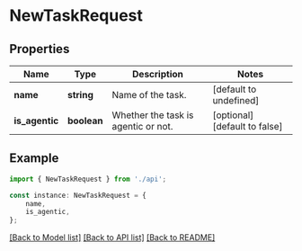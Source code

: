 # NewTaskRequest


## Properties

Name | Type | Description | Notes
------------ | ------------- | ------------- | -------------
**name** | **string** | Name of the task. | [default to undefined]
**is_agentic** | **boolean** | Whether the task is agentic or not. | [optional] [default to false]

## Example

```typescript
import { NewTaskRequest } from './api';

const instance: NewTaskRequest = {
    name,
    is_agentic,
};
```

[[Back to Model list]](../README.md#documentation-for-models) [[Back to API list]](../README.md#documentation-for-api-endpoints) [[Back to README]](../README.md)
